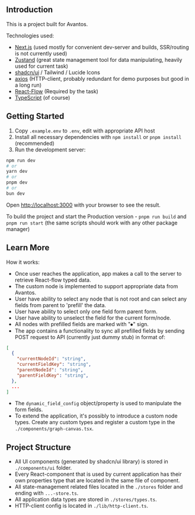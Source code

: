 ## Introduction

This is a project built for Avantos.

Technologies used:
- [Next.js](https://nextjs.org/) (used mostly for convenient dev-server and builds, SSR/routing is not currently used)
- [Zustand](https://zustand.docs.pmnd.rs/) (great state management tool for data manipulating, heavily used for current task)
- [shadcn/ui](https://ui.shadcn.com/) / Tailwind / Lucide Icons
- [axios](https://axios-http.com/) (HTTP-client, probably redundant for demo purposes but good in a long run)
- [React-Flow](https://reactflow.dev/) (Required by the task)
- [TypeScript](https://www.typescriptlang.org/) (of course)

## Getting Started

1. Copy `.example.env` to `.env`, edit with appropriate API host
2. Install all necessary dependencies with `npm install` or `pnpm install` (recommended)
3. Run the development server:

```bash
npm run dev
# or
yarn dev
# or
pnpm dev
# or
bun dev
```

Open [http://localhost:3000](http://localhost:3000) with your browser to see the result.

To build the project and start the Production version - `pnpm run build` and `pnpm run start` (the same scripts should work with any other package manager)

## Learn More

How it works:

- Once user reaches the application, app makes a call to the server to retrieve React-flow typed data.
- The custom node is implemented to support appropriate data from Avantos.
- User have ability to select any node that is not root and can select any fields from parent to 'prefill' the data.
- User have ability to select only one field form parent form.
- User have ability to unselect the field for the current form/node.
- All nodes with prefilled fields are marked with "⦁" sign.
- The app contains a functionality to sync all prefilled fields by sending POST request to API (currently just dummy stub) in format of:
```json
[
  {
    "currentNodeId": "string",
    "currentFieldKey": "string",
    "parentNodeId": "string",
    "parentFieldKey": "string",
  },
  ...
]
```
- The `dynamic_field_config` object/property is used to manipulate the form fields.
- To extend the application, it's possibly to introduce a custom node types. Create any custom types and register a custom type in the `./components/graph-canvas.tsx`.

## Project Structure

- All UI components (generated by shadcn/ui library) is stored in `./components/ui` folder.
- Every React-component that is used by current application has their own properties type that are located in the same file of component.
- All state-management related files located in the `./stores` folder and ending with `...-store.ts`.
- All application data types are stored in `./stores/types.ts`.
- HTTP-client config is located in `./lib/http-client.ts`.